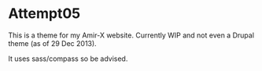 Attempt05
=========

This is a theme for my Amir-X website. Currently WIP and not even a Drupal
theme (as of 29 Dec 2013).

It uses sass/compass so be advised.

